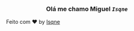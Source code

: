 <div align="middle" alt="card">
  <footer align="right">
		<h3 align""> Olá me chamo Miguel <code><em>Isqne</em></code></h3>
  </footer>
</div>

<p align="middle">Feito com ❤ by <a href="https://isqne.is-a.dev">Isqne</a></p>
